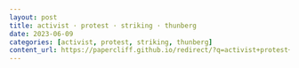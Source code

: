 ```yaml
---
layout: post
title: activist · protest · striking · thunberg
date: 2023-06-09
categories: [activist, protest, striking, thunberg]
content_url: https://papercliff.github.io/redirect/?q=activist+protest+striking+thunberg&tbs=cdr:1,cd_min:6/8/2023,cd_max:6/10/2023
---
```

